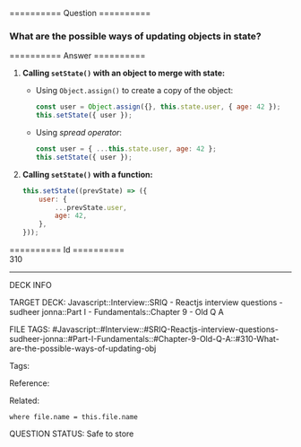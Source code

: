 ========== Question ==========  

### What are the possible ways of updating objects in state?  

========== Answer ==========  

1.  **Calling `setState()` with an object to merge with state:**

    -   Using `Object.assign()` to create a copy of the object:

        ```javascript
        const user = Object.assign({}, this.state.user, { age: 42 });
        this.setState({ user });
        ```

    -   Using _spread operator_:

        ```javascript
        const user = { ...this.state.user, age: 42 };
        this.setState({ user });
        ```

2.  **Calling `setState()` with a function:**

    ```javascript
    this.setState((prevState) => ({
        user: {
            ...prevState.user,
            age: 42,
        },
    }));
    ```

========== Id ==========  
310

---

DECK INFO

TARGET DECK: Javascript::Interview::SRIQ - Reactjs interview questions - sudheer jonna::Part I - Fundamentals::Chapter 9 - Old Q A

FILE TAGS: #Javascript::#Interview::#SRIQ-Reactjs-interview-questions-sudheer-jonna::#Part-I-Fundamentals::#Chapter-9-Old-Q-A::#310-What-are-the-possible-ways-of-updating-obj

Tags:

Reference:

Related:

```dataview
where file.name = this.file.name
```

QUESTION STATUS: Safe to store
